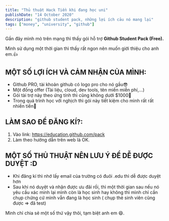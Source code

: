 ```yaml
---
title: "Thủ thuật Hack Tiền khi đang học uni"
publishDate: "14 October 2020"
description: "github student pack, những lợi ích cảu nó mang lại"
tags: ["money", "university", "github"]
---
```


Gần đây mình mò trên mạng thì thấy gói hỗ trợ **Github Student Pack (Free).**

Mình sử dụng một thời gian thì thấy rất ngon nên muốn giới thiệu cho anh em.👍

## **MỘT SỐ LỢI ÍCH VÀ CẢM NHẬN CỦA MÌNH:**

- Github PRO, tài khoản github có logo pro cho nó gầu😎
- Một đống offer (Tài liệu, cloud, dev tools, tên miền miễn phí,...)
- Gói tài trợ này theo ứng tính thì cũng không dưới $1000🤑
- Trong quá trình học với nghịch thì gói này tiết kiệm cho mình rất rất nhiền
  tiền🤑

## **LÀM SAO ĐỂ ĐĂNG KÍ?:**

1. Vào link: https://education.github.com/pack
2. Làm theo hướng dẫn trên web là OK.

## **MỘT SỐ THỦ THUẬT NÊN LƯU Ý ĐỂ DỄ ĐƯỢC DUYỆT :D**

- Khi đăng kí thì nhớ lấy email của trường có đuôi .edu thì dễ được duyệt hơn
- Sau khi nó duyệt và nhận được ưu đãi rồi, thì một thời gian sau nếu nó yêu cầu
  xác minh lại mình còn là học sinh hay không thì mình chỉ cần chụp chứng cứ
  mình vẫn đang là học sinh ( chụp thẻ sinh viên cũng được ⇒ đã test)

Mình chỉ chia sẻ một số thứ vậy thôi, tạm biệt anh em 😄.
